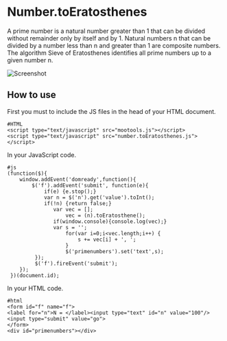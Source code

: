 Number.toEratosthenes
=====================

A prime number is a natural number greater than 1 that can be divided without remainder only by itself and by 1. Natural numbers n
that can be divided by a number less than n and greater than 1 are composite numbers. The algorithm Sieve of Eratosthenes identifies all 
prime numbers up to a given number n.


![Screenshot](http://farm5.static.flickr.com/4127/5128361060_a16cbb5323.jpg)


How to use
----------

First you must to include the JS files in the head of your HTML document.

    #HTML
    <script type="text/javascript" src="mootools.js"></script>
    <script type="text/javascript" src="number.toEratosthenes.js"></script>

In your JavaScript code.

    #js 
    (function($){
        window.addEvent('domready',function(){
            $('f').addEvent('submit', function(e){
                if(e) {e.stop();}
                var n = $('n').get('value').toInt(); 
                if(!n) {return false;}
                   var vec = [];
                       vec = (n).toEratosthene(); 
                   if(window.console){console.log(vec);} 
                   var s = ''; 
                       for(var i=0;i<vec.length;i++) {
                           s += vec[i] + ', ';
                       } 
                       $('primenumbers').set('text',s);
             }); 
             $('f').fireEvent('submit');  
        });         
     })(document.id);
 
In your HTML code.

    #html
    <form id="f" name="f">
    <label for="n">N = </label><input type="text" id="n" value="100"/><input type="submit" value="go">
    </form>  
    <div id="primenumbers"></div>
